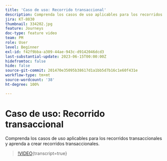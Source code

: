 ```yaml
---
title: 'Caso de uso: Recorrido transaccional'
description: Comprenda los casos de uso aplicables para los recorridos transaccionales y aprenda a crear recorridos transaccionales.
jira: KT-8030
thumbnail: 334202.jpg
feature: Journeys
doc-type: feature video
team: PM
role: User
level: Beginner
exl-id: f42f9bba-a309-44ae-943c-d9142046dcd3
last-substantial-update: 2023-06-15T00:00:00Z
hidefromtoc: false
hide: false
source-git-commit: 201470e35095b38617d1a1bb5d7b16c1e60f431e
workflow-type: tm+mt
source-wordcount: '38'
ht-degree: 100%

---
```


# Caso de uso: Recorrido transaccional

Comprenda los casos de uso aplicables para los recorridos transaccionales y aprenda a crear recorridos transaccionales.

>[!VIDEO](https://video.tv.adobe.com/v/334202?quality=12&learn=on){transcript=true}
